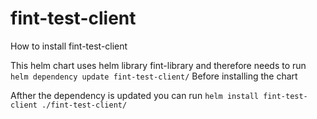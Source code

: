 # fint-test-client

How to install fint-test-client

This helm chart uses helm library fint-library and therefore needs to run 
`helm dependency update fint-test-client/`
Before installing the chart

Afther the dependency is updated you can run 
`helm install fint-test-client ./fint-test-client/`
